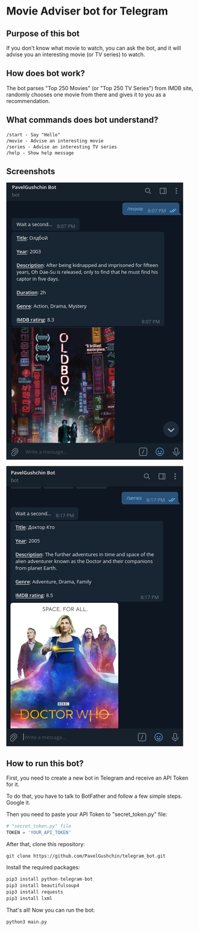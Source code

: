 # Movie Adviser bot for Telegram

## Purpose of this bot
If you don't know what movie to watch, you can ask the bot, and it will advise you an interesting movie (or TV series) to watch.

## How does bot work?
The bot parses "Top 250 Movies" (or "Top 250 TV Series") from IMDB site, randomly chooses one movie from there and gives it to you as a recommendation. 

## What commands does bot understand?
```text
/start - Say "Hello"
/movie - Advise an interesting movie
/series - Advise an interesting TV series
/help - Show help message
```

## Screenshots
![Movie command](screenshots/movie_command.jpg)


![Series command](screenshots/series_command.jpg)

## How to run this bot?
First, you need to create a new bot in Telegram and receive an API Token for it.

To do that, you have to talk to BotFather and follow a few simple steps. Google it.

Then you need to paste your API Token to "secret_token.py" file:

```python
# "secret_token.py" file
TOKEN = 'YOUR_API_TOKEN'
```

After that, clone this repository:

```shell
git clone https://github.com/PavelGushchin/telegram_bot.git
```

Install the required packages:

```python
pip3 install python-telegram-bot
pip3 install beautifulsoup4
pip3 install requests
pip3 install lxml
```

That's all! Now you can run the bot:
```shell
python3 main.py
```